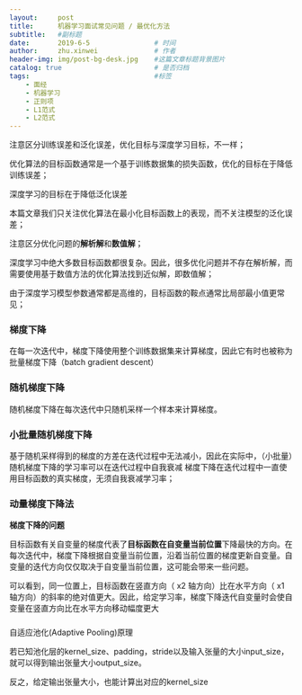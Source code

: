 ```yaml
---
layout:     post
title:      机器学习面试常见问题 / 最优化方法
subtitle:   #副标题
date:       2019-6-5 				# 时间
author:     zhu.xinwei 		    	# 作者
header-img: img/post-bg-desk.jpg	#这篇文章标题背景图片
catalog: true 						# 是否归档
tags:								#标签
    - 面经
    - 机器学习
    - 正则项
    - L1范式
    - L2范式
---
```


注意区分训练误差和泛化误差，优化目标与深度学习目标，不一样；



优化算法的目标函数通常是一个基于训练数据集的损失函数，优化的目标在于降低训练误差；

深度学习的目标在于降低泛化误差


本篇文章我们只关注优化算法在最小化目标函数上的表现，而不关注模型的泛化误差；


注意区分优化问题的**解析解**和**数值解**；


深度学习中绝大多数目标函数都很复杂。因此，很多优化问题并不存在解析解，而需要使用基于数值方法的优化算法找到近似解，即数值解；


由于深度学习模型参数通常都是高维的，目标函数的鞍点通常比局部最小值更常见；


### 梯度下降

在每一次迭代中，梯度下降使用整个训练数据集来计算梯度，因此它有时也被称为批量梯度下降（batch gradient descent）

### 随机梯度下降

随机梯度下降在每次迭代中只随机采样一个样本来计算梯度。

### 小批量随机梯度下降


基于随机采样得到的梯度的方差在迭代过程中无法减小，因此在实际中，（小批量）随机梯度下降的学习率可以在迭代过程中自我衰减
梯度下降在迭代过程中一直使用目标函数的真实梯度，无须自我衰减学习率；

### 动量梯度下降法

**梯度下降的问题**

目标函数有关自变量的梯度代表了**目标函数在自变量当前位置**下降最快的方向。在每次迭代中，梯度下降根据自变量当前位置，沿着当前位置的梯度更新自变量。自变量的迭代方向仅仅取决于自变量当前位置，这可能会带来一些问题。

[](/img/optimization/batch_gd.PNG)
[](/img/optimization/momentum_2.PNG)


可以看到，同一位置上，目标函数在竖直方向（ x2 轴方向）比在水平方向（ x1 轴方向）的斜率的绝对值更大。因此，给定学习率，梯度下降迭代自变量时会使自变量在竖直方向比在水平方向移动幅度更大




### 



### 


### 


自适应池化(Adaptive Pooling)原理

若已知池化层的kernel_size、padding，stride以及输入张量的大小input_size，就可以得到输出张量大小output_size。

反之，给定输出张量大小，也能计算出对应的kernel_size